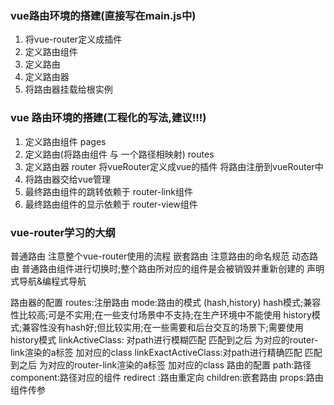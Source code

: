 ### vue路由环境的搭建(直接写在main.js中)
  1. 将vue-router定义成插件
  2. 定义路由组件
  3. 定义路由
  4. 定义路由器
  5. 将路由器挂载给根实例


### vue 路由环境的搭建(工程化的写法,建议!!!)
  1. 定义路由组件
      pages
  2. 定义路由(将路由组件 与 一个路径相映射)
      routes
  3. 定义路由器
      router
        将vueRouter定义成vue的插件
        将路由注册到vueRouter中
  4. 将路由器交给vue管理
  5. 最终路由组件的跳转依赖于 router-link组件
  6. 最终路由组件的显示依赖于 router-view组件

### vue-router学习的大纲
  普通路由
    注意整个vue-router使用的流程
  嵌套路由
    注意路由的命名规范
  动态路由
    普通路由组件进行切换时;整个路由所对应的组件是会被销毁并重新创建的
  声明式导航&编程式导航

  路由器的配置
    routes:注册路由
    mode:路由的模式 (hash,history)
      hash模式;兼容性比较高;可是不实用;在一些支付场景中不支持;在生产环境中不能使用
      history模式;兼容性没有hash好;但比较实用;在一些需要和后台交互的场景下;需要使用history模式
    linkActiveClass: 对path进行模糊匹配 匹配到之后 为对应的router-link渲染的a标签 加对应的class
    linkExactActiveClass:对path进行精确匹配 匹配到之后 为对应的router-link渲染的a标签 加对应的class
  路由的配置
    path:路径
    component:路径对应的组件
    redirect :路由重定向
    children:嵌套路由
    props:路由组件传参


